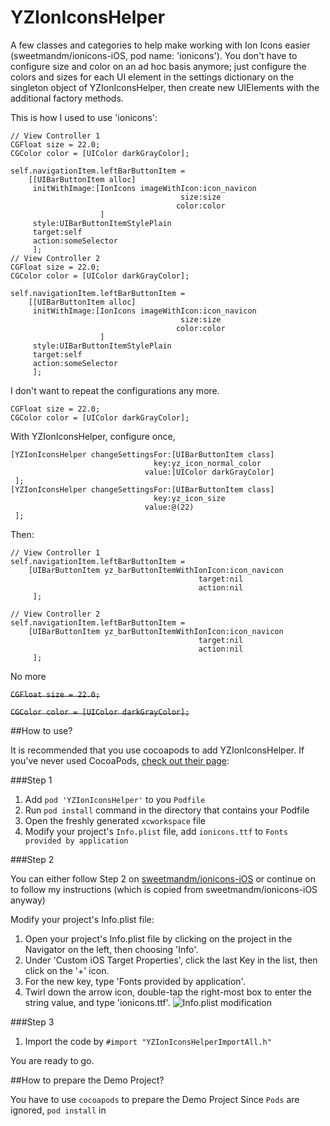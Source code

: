 YZIonIconsHelper
================

A few classes and categories to help make working with Ion Icons easier (sweetmandm/ionicons-iOS, pod name: 'ionicons'). You don't have to configure size and color on an ad hoc basis anymore; just configure the colors and sizes for each UI element in the settings dictionary on the singleton object of YZIonIconsHelper, then create new UIElements with the additional factory methods.

This is how I used to use 'ionicons':

```
// View Controller 1
CGFloat size = 22.0;
CGColor color = [UIColor darkGrayColor];

self.navigationItem.leftBarButtonItem =
	[[UIBarButtonItem alloc]
	 initWithImage:[IonIcons imageWithIcon:icon_navicon
									  size:size
									 color:color
					]
	 style:UIBarButtonItemStylePlain
	 target:self
	 action:someSelector
	 ];
// View Controller 2
CGFloat size = 22.0;
CGColor color = [UIColor darkGrayColor];

self.navigationItem.leftBarButtonItem =
	[[UIBarButtonItem alloc]
	 initWithImage:[IonIcons imageWithIcon:icon_navicon
									  size:size
									 color:color
					]
	 style:UIBarButtonItemStylePlain
	 target:self
	 action:someSelector
	 ];
```

I don't want to repeat the configurations any more.

```
CGFloat size = 22.0;
CGColor color = [UIColor darkGrayColor];
```

With YZIonIconsHelper, configure once,

```
[YZIonIconsHelper changeSettingsFor:[UIBarButtonItem class]
								key:yz_icon_normal_color
							  value:[UIColor darkGrayColor]
 ];
[YZIonIconsHelper changeSettingsFor:[UIBarButtonItem class]
								key:yz_icon_size
							  value:@(22)
 ];

```

Then:

```
// View Controller 1
self.navigationItem.leftBarButtonItem = 
	[UIBarButtonItem yz_barButtonItemWithIonIcon:icon_navicon
										  target:nil
										  action:nil
	 ];

// View Controller 2
self.navigationItem.leftBarButtonItem = 
	[UIBarButtonItem yz_barButtonItemWithIonIcon:icon_navicon
										  target:nil
										  action:nil
	 ];
```

No more

~~`CGFloat size = 22.0;`~~

~~`CGColor color = [UIColor darkGrayColor];`~~


##How to use?

It is recommended that you use cocoapods to add YZIonIconsHelper.
If you've never used CocoaPods, [check out their page](http://cocoapods.org/):

###Step 1

1. Add `pod 'YZIonIconsHelper'` to you `Podfile`
2. Run `pod install` command in the directory that contains your Podfile
3. Open the freshly generated `xcworkspace` file
4. Modify your project's `Info.plist` file, add `ionicons.ttf` to `Fonts provided by application` 

###Step 2

You can either follow Step 2 on [sweetmandm/ionicons-iOS](https://github.com/sweetmandm/ionicons-iOS) or continue on to follow my instructions (which is copied from sweetmandm/ionicons-iOS anyway)

Modify your project's Info.plist file:

1. Open your project's Info.plist file by clicking on the project in the Navigator on the left, then choosing 'Info'.
2. Under 'Custom iOS Target Properties', click the last Key in the list, then click on the '+' icon.
3. For the new key, type 'Fonts provided by application'.
4. Twirl down the arrow icon, double-tap the right-most box to enter the string value, and type 'ionicons.ttf'.
![Info.plist modification](https://raw.github.com/TapTemplate/ionicons-iOS/master/Example-ionicons/img/install-instructions.png)

###Step 3

1. Import the code by `#import "YZIonIconsHelperImportAll.h"`

You are ready to go. 

##How to prepare the Demo Project?

You have to use `cocoapods` to prepare the Demo Project
Since `Pods` are ignored, `pod install` in 